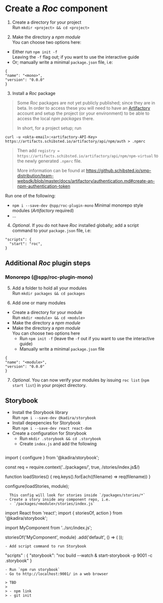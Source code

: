 
# Create a _Roc_ component

1. Create a directory for your project  
  Run `mkdir <project> && cd <project>`

2. Make the directory a _npm module_  
  You can choose two options here:
  - Either run `npm init -f`  
    Leaving the `-f` flag out; if you want to use the interactive guide
  - Or; manually write a minimal `package.json` file, i.e:
  ```
{
  "name": "<mono>",
  "version": "0.0.0"
}
```

3. Install a _Roc_ package  
  > Some _Roc_ packages are not yet publicly published; since they are in beta. In order to access
  > these you will need to have an [Artifactory](https://artifacts.schibsted.io/) account and setup
  > the project (or your environment) to be able to access the local _npm packages_ there.
  >
  > In short, for a project setup; run
  ```
curl -u <okta-email>:<artifactory-API-Key> https://artifacts.schibsted.io/artifactory/api/npm/auth > .npmrc
  ```
  > Then add `registry = https://artifacts.schibsted.io/artifactory/api/npm/npm-virtual` to the newly generated `.npmrc` file.
  >
  > More information can be found at https://github.schibsted.io/smp-distribution/team-websdk/blob/master/docs/artifactory/authentication.md#create-an-npm-authentication-token

  Run one of the following:

  - `npm i --save-dev @spp/roc-plugin-mono`
    Minimal monorepo style modules (_Artifactory_ required)
  - ...

4. _Optional_. If you do not have _Roc_ installed globally; add a script command to your `package.json` file, i.e:
  ```
  "scripts": {
    "start": "roc",
  }
```

## Additional _Roc_ plugin steps 

### Monorepo (@spp/roc-plugin-mono)

5. Add a folder to hold all your modules  
  Run `mkdir packages && cd packages`

6. Add one or many modules  
  - Create a directory for your module  
    Run `mkdir <module> && cd <module>`
  - Make the directory a _npm module_  
  - Make the directory a _npm module_  
    You can choose two options here
    - Run `npm init -f` (leave the `-f` out if you want to use the interactive guide)
    - Manually write a minimal `package.json` file
  ```
{
  "name": "<module>",
  "version": "0.0.0"
}
```

7. _Optional_. You can now verify your modules by issuing `roc list` (`npm start list`) in your project directory.

## Storybook

- Install the Storybook library  
  Run `npm i --save-dev @kadira/storybook`
- Install depepencies for Storybook  
  Run `npm i --save-dev react react-dom`
- Create a configuration for Storybook  
  - Run `mkdir .storybook && cd .storybook`
  - Create `index.js` and add the following  
  ```
import { configure } from '@kadira/storybook';

const req = require.context('../packages/', true, /stories\/index.js$/)

function loadStories() {
    req.keys().forEach((filename) => req(filename))
}

configure(loadStories, module);
```
  This config will look for stories inside `/packages/stories/*`
- Create a story inside any component repo, i.e.  
  - `/packages/<module>/stories/index.js`
  ```
import React from 'react';
import { storiesOf, action } from '@kadira/storybook';

import MyComponent from '../src/index.js';

storiesOf('MyComponent', module)
    .add('default', () => (
        <MyComponent/>
    ));
```
- Add script command to run Storybook  
```
  "scripts" : {
    "storybook": "roc build --watch & start-storybook -p 9001 -c .storybook"
  }
```,
- Run `npm run storybook`
- Go to http://localhost:9001/ in a web browser

> TBD
>
> - npm link
> - git init
